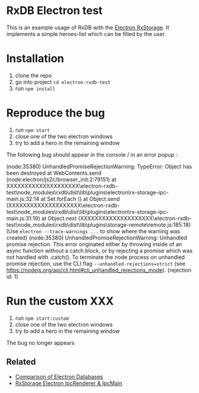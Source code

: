 # RxDB Electron test

This is an example usage of RxDB with the [Electron RxStorage](https://rxdb.info/electron.html). It implements a simple heroes-list which can be filled by the user.

# Installation

1. clone the repo
2. go into project `cd electron-rxdb-test`
3. run `npm install`

# Reproduce the bug

1. run `npm start`
2. close one of the two electron windows
3. try to add a hero in the remaining window

The following bug should appear in the console / in an error popup :

(node:35380) UnhandledPromiseRejectionWarning: TypeError: Object has been destroyed
    at WebContents.send (node:electron/js2c/browser_init:2:79151)
    at XXXXXXXXXXXXXXXXXXXX\electron-rxdb-test\node_modules\rxdb\dist\lib\plugins\electron\rx-storage-ipc-main.js:32:14
    at Set.forEach (<anonymous>)
    at Object.send (XXXXXXXXXXXXXXXXXXXX\electron-rxdb-test\node_modules\rxdb\dist\lib\plugins\electron\rx-storage-ipc-main.js:31:19)
    at Object.next (XXXXXXXXXXXXXXXXXXXX\electron-rxdb-test\node_modules\rxdb\dist\lib\plugins\storage-remote\remote.js:185:18)
(Use `electron --trace-warnings ...` to show where the warning was created)
(node:35380) UnhandledPromiseRejectionWarning: Unhandled promise rejection. This error originated either by throwing inside of an async function without a catch block, or by rejecting a promise which was not handled with .catch(). To terminate the node process on unhandled promise rejection, use the CLI flag `--unhandled-rejections=strict` (see https://nodejs.org/api/cli.html#cli_unhandled_rejections_mode). (rejection id: 1)


# Run the custom XXX

1. run `npm start:custom`
2. close one of the two electron windows
3. try to add a hero in the remaining window

The bug no longer appears

## Related

-   [Comparison of Electron Databases](https://rxdb.info/electron-database.html)
-   [RxStorage Electron IpcRenderer & IpcMain](https://rxdb.info/electron.html)